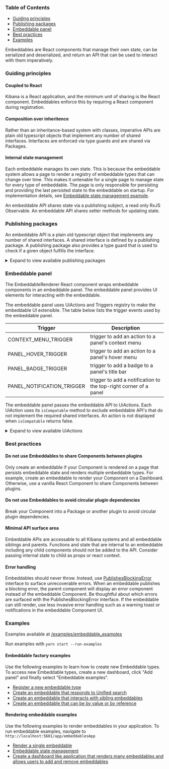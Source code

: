 ### Table of Contents

- [Guiding principles](#guiding-principles)
- [Publishing packages](#publishing-packages)
- [Embeddable panel](#embeddable-panel)
- [Best practices](#best-practices)
- [Examples](#examples)

Embeddables are React components that manage their own state, can be serialized and deserialized, and return an API that can be used to interact with them imperatively.

### Guiding principles

#### Coupled to React
Kibana is a React application, and the minimum unit of sharing is the React component. Embeddables enforce this by requiring a React component during registration.

#### Composition over inheritence
Rather than an inheritance-based system with classes, imperative APIs are plain old typescript objects that implement any number of shared interfaces. Interfaces are enforced via type guards and are shared via Packages.

#### Internal state management
Each embeddable manages its own state. This is because the embeddable system allows a page to render a registry of embeddable types that can change over time. This makes it untenable for a single page to manage state for every type of embeddable. The page is only responsible for persisting and providing the last persisted state to the embeddable on startup. For implementation details, see [Embeddable state management example](https://github.com/elastic/kibana/blob/main/examples/embeddable_examples/public/app/state_management_example/state_management_example.tsx).

An embeddable API shares state via a publishing subject, a read only RxJS Observable. An embeddable API shares setter methods for updating state.

### Publishing packages
An embeddable API is a plain old typescript object that implements any number of shared interfaces. A shared interface is defined by a publishing package. A publishing package also provides a type guard that is used to check if a given object fulfills the interface.

<details>

<summary>Expand to view available publishing packages</summary>

Interface implemenations provided by EmbeddableRenderer React component. An embeddable does not need to implement these interfaces as they are provided by EmbeddableRenderer.

| Interface | Description |
| ----------| ----------- |
| HasType | Interface for accessing embeddable type |
| PublishesPhaseEvents | Interface for accessing embeddable phase such as loaded, rendered, or error |
| HasUniqueId | Interface for accessing embeddable uuid |
| CanLockHoverActions | Interface for locking hover actions for an embeddable |

Required publishing package interfaces. An embeddable must implement these interfaces.

| Interface | Description |
| ----------| ----------- |
| HasSerializableState | Interface for serializing embeddable state |

Optional publishing package interfaces. Embeddables may implement these interfaces. Embeddables without interface implemenations will not show UiActions that require an interface.

| Interface | Description | Used by |
| --------- | ----------- | --------- |
| HasEditCapabilities | Interface for editing embeddable | ACTION_EDIT_PANEL | 
| HasInspectorAdapters | Interface for accessing embeddable inspector adaptors | ACTION_INSPECT_PANEL, ACTION_EXPORT_CSV |
| HasLibraryTransforms | Interface for linking to and unlinking from the library | ACTION_ADD_TO_LIBRARY, ACTION_UNLINK_FROM_LIBRARY |
| HasReadOnlyCapabilities | Interface for showing the embeddable configuration for read only users | ACTION_SHOW_CONFIG_PANEL |
| HasVisualizeConfig | Interface for accessing Visualize embeddable configuration | ACTION_EDIT_IN_LENS |
| PublishesDataViews | Interface for accessing embeddable data views | ACTION_CUSTOMIZE_PANEL, ACTION_EXPLORE_DATA |
| PublishesSavedSearch | Interface for accessing Discover session embeddable configuration | generateCsvReport | 
| PublishesTitle | Interface for accessing embeddable title | ACTION_CUSTOMIZE_PANEL |
| 

</details>

### Embeddable panel
The EmbeddableRenderer React component wraps embeddable components in an embeddable panel. The embeddable panel provides UI elements for interacting with the embeddable.

The embeddable panel uses UiActions and Triggers registry to make the embeddable UI extensible. The table below lists the trigger events used by the embeddable panel.

| Trigger | Description |
| ------- | ----------- |
| CONTEXT_MENU_TRIGGER | trigger to add an action to a panel's context menu |
| PANEL_HOVER_TRIGGER | trigger to add an action to a panel's hover menu |
| PANEL_BADGE_TRIGGER | trigger to add a badge to a panel's title bar |
| PANEL_NOTIFICATION_TRIGGER | trigger to add a notification to the top-right corner of a panel |

The embeddable panel passes the embeddable API to UiActions. Each UiAction uses its `isCompatable` method to exclude embeddable API's that do not implement the required shared interfaces. An action is not displayed when `isCompatable` returns false.

<details>

<summary>Expand to view available UiActions</summary>

| UiAction | Description | interfaces |
| ---------| ----------- | ---------- |
| ACTION_ADD_TO_LIBRARY | Converts by-value panel to by-reference panel and stores panel configuration to library | HasLibraryTransforms |
| ACTION_CLONE_PANEL | Clones panel in page | |
| ACTION_COPY_TO_DASHBOARD | Opens copy to dashboard modal | |
| ACTION_CUSTOMIZE_PANEL | Opens panel settings flyout | PublishesDataViews, PublishesTitle |
| ACTION_EDIT_IN_LENS | Opens legacy visualization configuration in lens editor | HasVisualizeConfig |
| ACTION_EDIT_PANEL | Opens embeddable configuration editor | ACTION_EDIT_PANEL |
| ACTION_EXPAND_PANEL | Expands panel so page only displays single panel | |
| ACTION_EXPLORE_DATA | Explore embeddable data request in in Discover | PublishesDataViews |
| ACTION_EXPORT_CSV | Exports raw data table to CSV | HasInspectorAdapters |
| ACTION_INSPECT_PANEL | Opens inspector flyout | HasInspectorAdapters |
| ACTION_REMOVE_PANEL | Removes embeddable from page |  |
| ACTION_SHOW_CONFIG_PANEL | Opens read-only view of embeddable configuration | HasReadOnlyCapabilities |
| ACTION_UNLINK_FROM_LIBRARY | Converts by-reference panel to by-value panel | HasLibraryTransforms |
| generateCsvReport | Starts CSV report job for discover session | PublishesSavedSearch, PublishesTitle |

</details>

### Best practices

#### Do not use Embeddables to share Components between plugins
Only create an embeddable if your Component is rendered on a page that persists embeddable state and renders multiple embeddable types. For example, create an embeddable to render your Component on a Dashboard. Otherwise, use a vanilla React Component to share Components between plugins. 

#### Do not use Embeddables to avoid circular plugin dependencies
Break your Component into a Package or another plugin to avoid circular plugin dependencies.

#### Minimal API surface area
Embeddable APIs are accessable to all Kibana systems and all embeddable siblings and parents. Functions and state that are internal to an embeddable including any child components should not be added to the API. Consider passing internal state to child as props or react context.

#### Error handling
Embeddables should never throw. Instead, use [PublishesBlockingError](https://github.com/elastic/kibana/blob/main/src/platform/packages/shared/presentation/presentation_publishing/interfaces/publishes_blocking_error.ts) interface to surface unrecoverable errors. When an embeddable publishes a blocking error, the parent component will display an error component instead of the embeddable Component. Be thoughtful about which errors are surfaced with the PublishesBlockingError interface. If the embeddable can still render, use less invasive error handling such as a warning toast or notifications in the embeddable Component UI.

### Examples 
Examples available at [/examples/embeddable_examples](https://github.com/elastic/kibana/tree/main/examples/embeddable_examples)

Run examples with `yarn start --run-examples`

#### Embeddable factory examples
Use the following examples to learn how to create new Embeddable types. To access new Embeddable types, create a new dashboard, click "Add panel" and finally select "Embeddable examples".

- [Register a new embeddable type](https://github.com/elastic/kibana/blob/main/examples/embeddable_examples/public/react_embeddables/search/register_search_embeddable.ts)
- [Create an embeddable that responds to Unified search](https://github.com/elastic/kibana/blob/main/examples/embeddable_examples/public/react_embeddables/search/search_react_embeddable.tsx)
- [Create an embeddable that interacts with sibling embeddables](https://github.com/elastic/kibana/blob/main/examples/embeddable_examples/public/react_embeddables/data_table/data_table_react_embeddable.tsx)
- [Create an embeddable that can be by value or by reference](https://github.com/elastic/kibana/blob/main/examples/embeddable_examples/public/react_embeddables/saved_book/saved_book_react_embeddable.tsx)

#### Rendering embeddable examples
Use the following examples to render embeddables in your application. To run embeddable examples, navigate to `http://localhost:5601/app/embeddablesApp`

- [Render a single embeddable](https://github.com/elastic/kibana/blob/main/examples/embeddable_examples/public/react_embeddables/search/search_embeddable_renderer.tsx)
- [Embeddable state management](https://github.com/elastic/kibana/blob/main/examples/embeddable_examples/public/app/state_management_example/state_management_example.tsx)
- [Create a dashboard like application that renders many embeddables and allows users to add and remove embeddables](https://github.com/elastic/kibana/blob/main/examples/embeddable_examples/public/app/presentation_container_example/components/presentation_container_example.tsx)